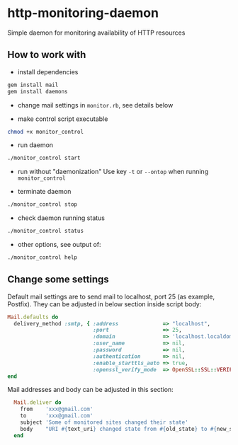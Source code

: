 # http-monitoring-daemon
Simple daemon for monitoring availability of HTTP resources


## How to work with
- install dependencies
```bash
gem install mail
gem install daemons
```

- change mail settings in `monitor.rb`, see details below

- make control script executable
```bash
chmod +x monitor_control
```

- run daemon
```bash
./monitor_control start
```
  - run without "daemonization"
  Use key `-t` or `--ontop` when running `monitor_control`

- terminate daemon
```bash
./monitor_control stop
```

- check daemon running status
```bash
./monitor_control status
``` 

- other options, see output of:
```bash
./monitor_control help
```


## Change some settings
Default mail settings are to send mail to localhost, port 25 (as example, Postfix). They can be adjusted in below section inside script body:
``` ruby
Mail.defaults do
  delivery_method :smtp, { :address              => "localhost",
                           :port                 => 25,
                           :domain               => 'localhost.localdomain',
                           :user_name            => nil,
                           :password             => nil,
                           :authentication       => nil,
                           :enable_starttls_auto => true,
                           :openssl_verify_mode  => OpenSSL::SSL::VERIFY_NONE }
end
```

Mail addresses and body can be adjusted in this section:
``` ruby
  Mail.deliver do
    from    'xxx@gmail.com'
    to      'xxx@gmail.com'
    subject 'Some of monitored sites changed their state'
    body    "URI #{text_uri} changed state from #{old_state} to #{new_state}"
  end
 ```
